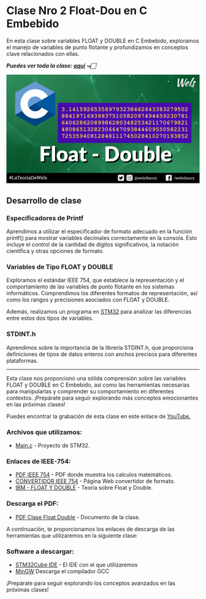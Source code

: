 # Clase Nro 2 Float-Dou en C Embebido

En esta clase sobre variables FLOAT y DOUBLE en C Embebido, exploramos el manejo de variables de punto flotante y profundizamos en conceptos clave relacionados con ellas.

***Puedes ver toda la clase: [aquí]() 👈🏻***

![Imagen](/2.Float_Double_Variables/Img/Float_Double_C_Embebido.png)

## Desarrollo de clase

### Especificadores de Printf
Aprendimos a utilizar el especificador de formato adecuado en la función printf() para mostrar variables decimales correctamente en la consola. Esto incluye el control de la cantidad de dígitos significativos, la notación científica y otras opciones de formato.

### Variables de Tipo FLOAT y DOUBLE
Exploramos el estándar IEEE 754, que establece la representación y el comportamiento de las variables de punto flotante en los sistemas informáticos. Comprendimos los diferentes formatos de representación, así como los rangos y precisiones asociados con FLOAT y DOUBLE.

Además, realizamos un programa en [STM32](/2.Float_Double_Variables/Codigo_STM32/main.c) para analizar las diferencias entre estos dos tipos de variables.

### STDINT.h
Aprendimos sobre la importancia de la librería STDINT.h, que proporciona definiciones de tipos de datos enteros con anchos precisos para diferentes plataformas.

--- 

Esta clase nos proporcionó una sólida comprensión sobre las variables FLOAT y DOUBLE en C Embebido, así como las herramientas necesarias para manipularlas y comprender su comportamiento en diferentes contextos. ¡Prepárate para seguir explorando más conceptos emocionantes en las próximas clases!

Puedes encontrar la grabación de esta clase en este enlace de [YouTube.]()

### Archivos que utilizamos:
* [Main.c](/2.Float_Double_Variables/Codigo_STM32/main.c) - Proyecto de STM32.

### Enlaces de IEEE-754:
* [PDF IEEE 754](https://people.iith.ac.in/rogers/pds_theory/lect15_truncated.pdf) - PDF donde muestra los calculos matemáticos.
* [CONVERTIDOR IEEE 754](https://www.zator.com/Cpp/E2_2_4a1.htm) - Página Web convertidor de formato.
* [IBM - FLOAT Y DOUBLE](https://www.ibm.com/docs/en/aix/7.2?topic=types-double-precision-floating-point) - Teoría sobre Float y Double.

### Descarga el PDF:
* [PDF Clase Float Double](/2.Float_Double_Variables/Doc/Float%20Double%20Clase%202%20-%20C%20Embebido.pdf) - Documento de la clase.

A continuación, te proporcionamos los enlaces de descarga de las herramientas que utilizaremos en la siguiente clase:

### Software a descargar:
* [STM32Cube IDE](https://www.st.com/en/development-tools/stm32cubeide.html) - El IDE con el que utilizaremos
* [MinGW](https://sourceforge.net/projects/mingw/) Descarga el compilador GCC

¡Prepárate para seguir explorando los conceptos avanzados en las próximas clases!

